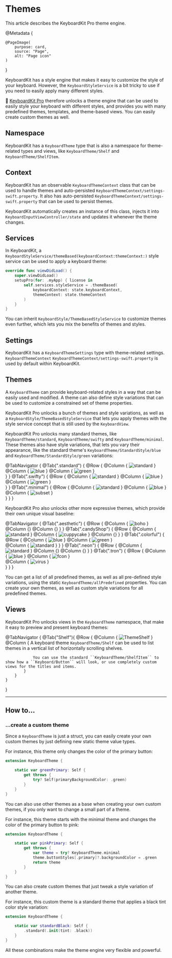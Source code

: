 # Themes

This article describes the KeyboardKit Pro theme engine.

@Metadata {

    @PageImage(
        purpose: card,
        source: "Page",
        alt: "Page icon"
    )
}

KeyboardKit has a style engine that makes it easy to customize the style of your keyboard. However, the ``KeyboardStyleService`` is a bit tricky to use if you need to easily apply many different styles.

👑 [KeyboardKit Pro][Pro] therefore unlocks a theme engine that can be used to easily style your keyboard with different styles, and provides you with many predefined themes, templates, and theme-based views. You can easily create custom themes as well.

[Pro]: https://github.com/KeyboardKit/KeyboardKitPro



## Namespace

KeyboardKit has a ``KeyboardTheme`` type that is also a namespace for theme-related types and views, like ``KeyboardTheme/Shelf`` and ``KeyboardTheme/ShelfItem``.



## Context

KeyboardKit has an observable ``KeyboardThemeContext`` class that can be used to handle themes and auto-persisted ``KeyboardThemeContext/settings-swift.property``. It also has auto-persisted ``KeyboardThemeContext/settings-swift.property`` that can be used to persist themes.

KeyboardKit automatically creates an instance of this class, injects it into ``KeyboardInputViewController/state`` and updates it whenever the theme changes.



## Services

In KeyboardKit, a ``KeyboardStyleService/themeBased(keyboardContext:themeContext:)`` style service can be used to apply a keyboard theme:

```swift
override func viewDidLoad() {
    super.viewDidLoad()
    setupPro(for: .myApp) { license in
        self.services.styleService = .themeBased(
            keyboardContext: state.keyboardContext,
            themeContext: state.themeContext
        )
    } 
}
```

You can inherit ``KeyboardStyle/ThemeBasedStyleService`` to customize themes even further, which lets you mix the benefits of themes and styles.



## Settings

KeyboardKit has a ``KeyboardThemeSettings`` type with theme-related settings. ``KeyboardThemeContext`` ``KeyboardThemeContext/settings-swift.property`` is used by default within KeyboardKit.



## Themes

A ``KeyboardTheme`` can provide keyboard-related styles in a way that can be easily used and modified. A theme can also define style variations that can be used to customize a constrained set of theme properties.

KeyboardKit Pro unlocks a bunch of themes and style variations, as well as a ``KeyboardStyle/ThemeBasedStyleService`` that lets you apply themes with the style service concept that is still used by the ``KeyboardView``.

KeyboardKit Pro unlocks many standard themes, like ``KeyboardTheme/standard``, ``KeyboardTheme/swifty`` and ``KeyboardTheme/minimal``. These themes also have style variations, that lets you vary their appearance, like the standard theme's ``KeyboardTheme/StandardStyle/blue`` and ``KeyboardTheme/StandardStyle/green`` variations:

@TabNavigator {
    @Tab(".standard") {
        @Row {
            @Column { 
                ![standard](standard) 
            }
            @Column { 
                ![blue](standard-blue) 
            }
            @Column { 
                ![green](standard-green) 
            }   
        }
    }
    @Tab(".swifty") {
        @Row {
            @Column { 
                ![standard](swifty) 
            }
            @Column { 
                ![blue](swifty-blue) 
            }
            @Column { 
                ![green](swifty-green) 
            }   
        }
    }
    @Tab(".minimal") {
        @Row {
            @Column { 
                ![standard](minimal) 
            }
            @Column { 
                ![blue](minimal-blue) 
            }
            @Column { 
                ![subset](minimal-sunset) 
            }   
        }
    }
}

KeyboardKit Pro also unlocks other more expressive themes, which provide their own unique visual baseline:

@TabNavigator {
    @Tab(".aesthetic") {
        @Row {
            @Column { 
                ![boho](aesthetic-boho) 
            }
            @Column {}
            @Column {}
        }
    }
    @Tab(".candyShop") {
        @Row {
            @Column { 
                ![standard](candyshop) 
            }
            @Column { 
                ![cuppycake](candyshop-cuppycake) 
            }
            @Column {}
        }
    }
    @Tab(".colorful") {
        @Row {
            @Column { 
                ![blue](colorful-blue) 
            }
            @Column { 
                ![green](colorful-green) 
            }   
            @Column { 
                ![standard](colorful-orange) 
            }
        }
    }
    @Tab(".neon") {
        @Row {
            @Column { 
                ![standard](neon) 
            }
            @Column {}
            @Column {}
        }
    }
    @Tab(".tron") {
        @Row {
            @Column { 
                ![blue](tron) 
            }
            @Column { 
                ![fcon](tron-fcon) 
            }   
            @Column { 
                ![virus](tron-virus) 
            }   
        }
    }
}

You can get a list of all predefined themes, as well as all pre-defined style variations, using the static ``KeyboardTheme/allPredefined`` properties. You can create your own themes, as well as custom style variations for all predefined themes.



## Views

KeyboardKit Pro unlocks views in the ``KeyboardTheme`` namespace, that make it easy to preview and present keyboard themes:

@TabNavigator {
    @Tab("Shelf"){
        @Row {
            @Column { ![ThemeShelf](themeshelf) }
            @Column {
                A keyboard theme ``KeyboardTheme/Shelf`` can be used to list themes in a vertical list of horizontally scrolling shelves.
                
                You can use the standard ``KeyboardTheme/ShelfItem`` to show how a ``Keyboard/Button`` will look, or use completely custom views for the titles and items.
            }
        }
    }
}




---


## How to...


### ...create a custom theme

Since a ``KeyboardTheme`` is just a struct, you can easily create your own custom themes by just defining new static theme value types. 

For instance, this theme only changes the color of the primary button:

```swift
extension KeyboardTheme {

    static var greenPrimary: Self {
        get throws {
            try? Self(primaryBackgroundColor: .green)
        }
    }
}
```

You can also use other themes as a base when creating your own custom themes, if you only want to change a small part of a theme. 

For instance, this theme starts with the minimal theme and changes the color of the primary button to pink:

```swift
extension KeyboardTheme {

    static var pinkPrimary: Self {
        get throws {
            var theme = try? KeyboardTheme.minimal
            theme.buttonStyles[.primary]?.backgroundColor = .green
            return theme
        }
    }
}
```

You can also create custom themes that just tweak a style variation of another theme. 

For instance, this custom theme is a standard theme that applies a black tint color style variation:

```swift
extension KeyboardTheme {

    static var standardBlack: Self {
        .standard(.init(tint: .black))
    }
}
```

All these combinations make the theme engine very flexible and powerful.
